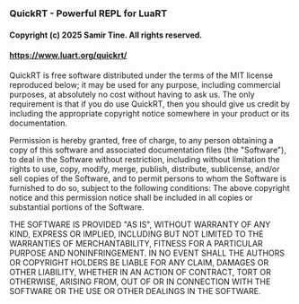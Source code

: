 ### QuickRT - Powerful REPL for LuaRT
#### Copyright (c) 2025 Samir Tine. All rights reserved.
#### https://www.luart.org/quickrt/

QuickRT is free software distributed under the terms of the MIT license reproduced below; 
it may be used for any purpose, including commercial purposes, at absolutely no cost without having to ask us.
The only requirement is that if you do use QuickRT, then you should give us credit by including the appropriate copyright notice somewhere in your product or its documentation.

Permission is hereby granted, free of charge, to any person obtaining a copy of this software and associated documentation files (the "Software"),
to deal in the Software without restriction, including without limitation the rights to use, copy, modify, merge, publish, distribute, sublicense, and/or sell copies
of the Software, and to permit persons to whom the Software is furnished to do so, subject to the following conditions:
The above copyright notice and this permission notice shall be included in all copies or substantial portions of the Software.

THE SOFTWARE IS PROVIDED "AS IS", WITHOUT WARRANTY OF ANY KIND, EXPRESS OR IMPLIED, INCLUDING BUT NOT LIMITED TO THE WARRANTIES OF MERCHANTABILITY,
FITNESS FOR A PARTICULAR PURPOSE AND NONINFRINGEMENT. IN NO EVENT SHALL THE AUTHORS OR COPYRIGHT HOLDERS BE LIABLE FOR ANY CLAIM, DAMAGES OR OTHER LIABILITY,
WHETHER IN AN ACTION OF CONTRACT, TORT OR OTHERWISE, ARISING FROM, OUT OF OR IN CONNECTION WITH THE SOFTWARE OR THE USE OR OTHER DEALINGS IN THE SOFTWARE.
